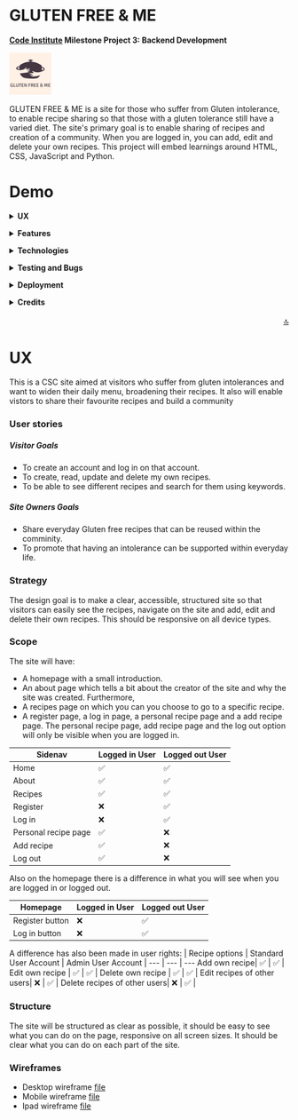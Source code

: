 GLUTEN FREE & ME
======

**[Code Institute](https://learn.codeinstitute.net/ci_program/diplomainsoftwaredevelopment)  Milestone Project 3: Backend Development**

<img src="assets/images/company-logo.png" alt="Logo" width="15%" height="15%"> 

GLUTEN FREE & ME is a site for those who suffer from Gluten intolerance, to enable recipe sharing so that those with a gluten tolerance still have a varied diet.  The site's primary goal is to enable sharing of recipes and creation of a community.  When you are logged in, you can add, edit and delete your own recipes.
This project will embed learnings around HTML, CSS, JavaScript and Python.

Demo
======

**<details><summary>UX</summary>**
* [**_User stories_**](#user-stories)
    * [_Strategy_](#strategy)
    * [_Scope_](#scope)
    * [_Structure_](#structure)
    * [_Wireframes_](#wireframes)
</details>

**<details><summary>Features</summary>**
* [**_Existing Features_**](#existing-features)
* [**_Features for the future_**](#features-for-the-future)
</details>

**<details><summary>Technologies</summary>**
* [**_Languages_**](#languages)
* [**_Libraries and frameworks_**](#libraries-and-frameworks)
* [**_Wireframes_**](#wireframes)
* [**_Tools_**](#tools)
</details>

**<details><summary>Testing and Bugs</summary>**
* [**_Testing file_**](#testing-file)
</details>

**<details><summary>Deployment</summary>**
* [**_Deployment_**](#deployment)
</details>

**<details><summary>Credits</summary>**
* [**_Content_**](#content)
* [**_Code_**](#code)
* [**_Media_**](#media)
* [**_Other_**](#other)
* [**_Acknowledgements_**](#acknowledgements)
</details>
<br>
<div align="right"><a href="#top">🔝</a></div>

UX
======

This is a CSC site aimed at visitors who suffer from gluten intolerances and want to widen their daily menu, broadening their recipes.  It also will enable vistors to share their favourite recipes and build a community

### User stories

##### Visitor Goals

- To create an account and log in on that account.
- To create, read, update and delete my own recipes.
- To be able to see different recipes and search for them using keywords.


##### Site Owners Goals

- Share everyday Gluten free recipes that can be reused within the comminity.
- To promote that having an intolerance can be supported within everyday life.


### Strategy

The design goal is to make a clear, accessible, structured site so that visitors can easily see the recipes, navigate on the site and add, edit and delete their own recipes.  This should be responsive on all device types.

### Scope

The site will have:
- A homepage with a small introduction. 
- An about page which tells a bit about the creator of the site and why the site was created. Furthermore,
- A recipes page on which you can you choose to go to a specific recipe. 
- A register page, a log in page, a personal recipe page and a add recipe page.
The personal recipe page, add recipe page and the log out option will only be visible when you are logged in.

| Sidenav | Logged in User | Logged out User |
 --- | --- | ---
Home| &#9989; | &#9989; |
About |&#9989; | &#9989; |
Recipes|&#9989; | &#9989; |
Register| &#10060; | &#9989; |
Log in| &#10060; | &#9989; |
Personal recipe page| &#9989; | &#10060; |
Add recipe| &#9989; | &#10060; |
Log out| &#9989; | &#10060; |

Also on the homepage there is a difference in what you will see when you are logged in or logged out.

| Homepage | Logged in User | Logged out User |
 --- | --- | ---
Register button | &#10060; | &#9989; |
Log in button  | &#10060; | &#9989; |

A difference has also been made in user rights:
| Recipe options | Standard User Account | Admin User Account |
 --- | --- | ---
Add own recipe| &#9989; | &#9989; |
Edit own recipe | &#9989; | &#9989; |
Delete own recipe | &#9989; | &#9989; |
Edit recipes of other users| &#10060; | &#9989; |
Delete recipes of other users| &#10060; | &#9989; |

### Structure

The site will be structured as clear as possible, it should be easy to see what you can do on the page, responsive on all screen sizes.  It should be clear what you can do on each part of the site. 

### Wireframes

- Desktop wireframe [file](assets/images/Desktop.png)
- Mobile wireframe [file](assets/images/mobile-app.png)
- Ipad wireframe [file](assets/images/ipad.png)

